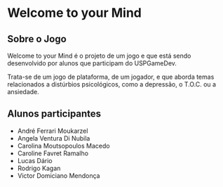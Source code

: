 # Welcome to your Mind

## Sobre o Jogo

Welcome to your Mind é o projeto de um jogo e que está sendo desenvolvido por alunos que participam do USPGameDev.

Trata-se de um jogo de plataforma, de um jogador, e que aborda temas relacionados a distúrbios psicológicos, como a depressão, o T.O.C. ou a ansiedade.

## Alunos participantes

* André Ferrari Moukarzel
* Angela Ventura Di Nubila
* Carolina Moutsopoulos Macedo
* Caroline Favret Ramalho
* Lucas Dário
* Rodrigo Kagan
* Victor Domiciano Mendonça
